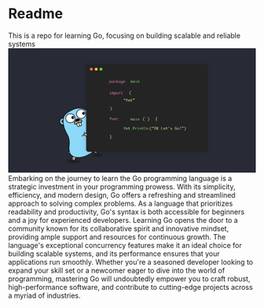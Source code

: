 # Readme
This is a repo for learning Go, focusing on building scalable and reliable systems
![go](Golang.png)
Embarking on the journey to learn the Go programming language is a strategic investment in your programming prowess. With its simplicity, efficiency, and modern design, Go offers a refreshing and streamlined approach to solving complex problems. As a language that prioritizes readability and productivity, Go's syntax is both accessible for beginners and a joy for experienced developers. Learning Go opens the door to a community known for its collaborative spirit and innovative mindset, providing ample support and resources for continuous growth. The language's exceptional concurrency features make it an ideal choice for building scalable systems, and its performance ensures that your applications run smoothly. Whether you're a seasoned developer looking to expand your skill set or a newcomer eager to dive into the world of programming, mastering Go will undoubtedly empower you to craft robust, high-performance software, and contribute to cutting-edge projects across a myriad of industries.

